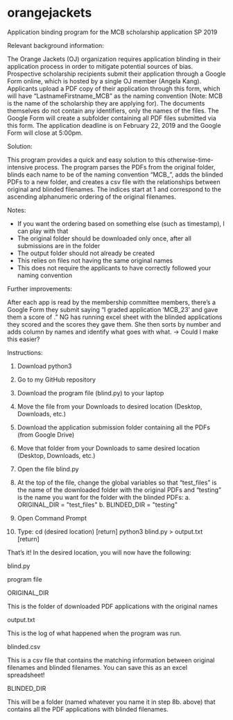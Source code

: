 # orangejackets
Application binding program for the MCB scholarship application SP 2019


Relevant background information:

The Orange Jackets (OJ) organization requires application blinding in their application process in order to mitigate potential sources of bias. Prospective scholarship recipients submit their application through a Google Form online, which is hosted by a single OJ member (Angela Kang). Applicants upload a PDF copy of their application through this form, which will have “LastnameFirstname_MCB” as the naming convention (Note: MCB is the name of the scholarship they are applying for). The documents themselves do not contain any identifiers, only the names of the files. The Google Form will create a subfolder containing all PDF files submitted via this form. The application deadline is on February 22, 2019 and the Google Form will close at 5:00pm.


Solution:

This program provides a quick and easy solution to this otherwise-time-intensive process. The program parses the PDFs from the original folder, blinds each name to be of the naming convention “MCB_<index>”, adds the blinded PDFs to a new folder, and creates a csv file with the relationships between original and blinded filenames. The indices start at 1 and correspond to the ascending alphanumeric ordering of the original filenames. 


Notes:

- If you want the ordering based on something else (such as timestamp), I can play with that
- The original folder should be downloaded only once, after all submissions are in the folder
- The output folder should not already be created
- This relies on files not having the same original names
- This does not require the applicants to have correctly followed your naming convention

Further improvements:

After each app is read by the membership committee members, there’s a Google Form they submit saying “I graded application ‘MCB_23’ and gave them a score of <score>.” NG has running excel sheet with the blinded applications they scored and the scores they gave them. She then sorts by number and adds column by names and identify what goes with what. 
→ Could I make this easier?


Instructions:

1. Download python3

2. Go to my GitHub repository

3. Download the program file (blind.py) to your laptop

4. Move the file from your Downloads to desired location (Desktop, Downloads, etc.)

5. Download the application submission folder containing all the PDFs (from Google Drive)

6. Move that folder from your Downloads to same desired location (Desktop, Downloads, etc.)

7. Open the file blind.py

8. At the top of the file, change the global variables so that “test_files” is the name of the downloaded folder with the original PDFs and “testing” is the name you want for the folder with the blinded PDFs:
    a. ORIGINAL_DIR = "test_files"
    b. BLINDED_DIR  = "testing"

9. Open Command Prompt

10. Type: 
    cd (desired location) 		[return]
    python3 blind.py > output.txt 	[return]


That’s it! In the desired location, you will now have the following:

blind.py
   
   program file

ORIGINAL_DIR
  
  This is the folder of downloaded PDF applications with the original names

output.txt
  
  This is the log of what happened when the program was run.

blinded.csv
  
  This is a csv file that contains the matching information between original filenames and blinded filenames. You can save this as an excel spreadsheet!

BLINDED_DIR
  
  This will be a folder (named whatever you name it in step 8b. above) that contains all the PDF applications with blinded filenames.
